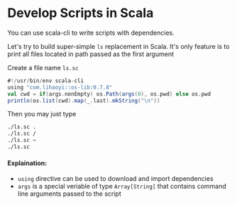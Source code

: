 # Develop Scripts in Scala

You can use scala-cli to write scripts with dependencies.

Let's try to build super-simple `ls` replacement in Scala. It's only feature is to
print all files located in path passed as the first argument

Create a file name `ls.sc`
```scala
#!/usr/bin/env scala-cli
using "com.lihaoyi::os-lib:0.7.8"
val cwd = if(args.nonEmpty) os.Path(args(0), os.pwd) else os.pwd
println(os.list(cwd).map(_.last).mkString("\n"))
```

Then you may just type

``` bash
./ls.sc .
./ls.sc /
./ls.sc ~
./ls.sc
```

#### Explaination:

 - `using` directive can be used to download and import dependencies
 - `args` is a special veriable of type `Array[String]` that contains command line arguments passed to the script
